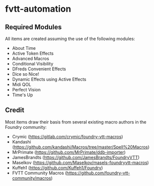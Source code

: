 # fvtt-automation

## Required Modules

All items are created assuming the use of the following modules:
- About Time
- Active Token Effects
- Advanced Macros
- Conditional Visibility
- DFreds Convenient Effects
- Dice so Nice!
- Dynamic Effects using Active Effects
- Midi QOL
- Perfect Vision
- Time's Up

## Credit

Most items draw their basis from several existing macro authors in the Foundry community:

- Crymic (https://gitlab.com/crymic/foundry-vtt-macros)
- Kandashi (https://github.com/kandashi/Macros/tree/master/Spell%20Macros)
- MrPrimate (https://github.com/MrPrimate/ddb-importer)
- JamesBrandts (https://github.com/JamesBrandts/FoundryVTT)
- Maselkov (https://github.com/Maselkov/masels-foundryvtt-macros)
- Kuffeh1 (https://github.com/Kuffeh1/Foundry)
- FVTT Community Macros (https://github.com/foundry-vtt-community/macros)